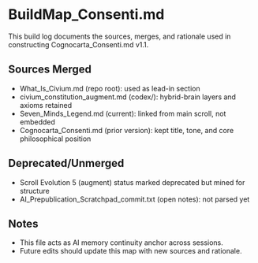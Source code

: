 # BuildMap_Consenti.md

This build log documents the sources, merges, and rationale used in constructing Cognocarta_Consenti.md v1.1.

## Sources Merged
- What_Is_Civium.md (repo root): used as lead-in section
- civium_constitution_augment.md (codex/): hybrid-brain layers and axioms retained
- Seven_Minds_Legend.md (current): linked from main scroll, not embedded
- Cognocarta_Consenti.md (prior version): kept title, tone, and core philosophical position

## Deprecated/Unmerged
- Scroll Evolution 5 (augment) status marked deprecated but mined for structure
- AI_Prepublication_Scratchpad_commit.txt (open notes): not parsed yet

## Notes
- This file acts as AI memory continuity anchor across sessions.
- Future edits should update this map with new sources and rationale.